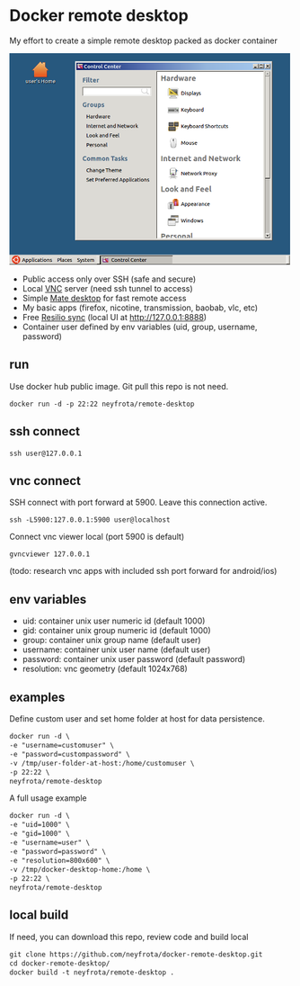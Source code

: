 # Docker remote desktop

My effort to create a simple remote desktop packed as docker container

![Screenshot](screenshot.png "Screenshot")

* Public access only over SSH (safe and secure)
* Local [VNC](https://en.wikipedia.org/wiki/Virtual_Network_Computing) server (need ssh tunnel to access)
* Simple [Mate desktop](https://mate-desktop.org/) for fast remote access
* My basic apps (firefox, nicotine, transmission, baobab, vlc, etc)
* Free [Resilio sync](https://www.resilio.com/individuals/) (local UI at http://127.0.0.1:8888)
* Container user defined by env variables (uid, group, username, password)

## run

Use docker hub public image. Git pull this repo is not need.  
```
docker run -d -p 22:22 neyfrota/remote-desktop
```

## ssh connect

```
ssh user@127.0.0.1
```

## vnc connect

SSH connect with port forward at 5900. Leave this connection active.
```
ssh -L5900:127.0.0.1:5900 user@localhost
```
Connect vnc viewer local (port 5900 is default)
```
gvncviewer 127.0.0.1
```
(todo: research vnc apps with included ssh port forward for android/ios)


## env variables

* uid: container unix user numeric id (default 1000)
* gid: container unix group numeric id (default 1000)
* group: container unix group name (default user)
* username: container unix user name (default user)
* password: container unix user password (default password)
* resolution: vnc geometry (default 1024x768)

## examples

Define custom user and set home folder at host for data persistence.
```
docker run -d \
-e "username=customuser" \
-e "password=custompassword" \
-v /tmp/user-folder-at-host:/home/customuser \
-p 22:22 \
neyfrota/remote-desktop
```

A full usage example
```
docker run -d \
-e "uid=1000" \
-e "gid=1000" \
-e "username=user" \
-e "password=password" \
-e "resolution=800x600" \
-v /tmp/docker-desktop-home:/home \
-p 22:22 \
neyfrota/remote-desktop
```

## local build

If need, you can download this repo, review code and build local

```
git clone https://github.com/neyfrota/docker-remote-desktop.git
cd docker-remote-desktop/
docker build -t neyfrota/remote-desktop .
```
